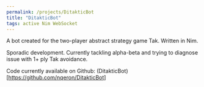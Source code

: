 ```yaml
---
permalink: /projects/DitakticBot
title: "DitakticBot"
tags: active Nim WebSocket
---
```


A bot created for the two-player abstract strategy game Tak. Written in Nim.

Sporadic development. Currently tackling alpha-beta and trying to diagnose issue with 1+ ply Tak avoidance.

Code currently available on Github: (DitakticBot)[https://github.com/nqeron/DitakticBot]
